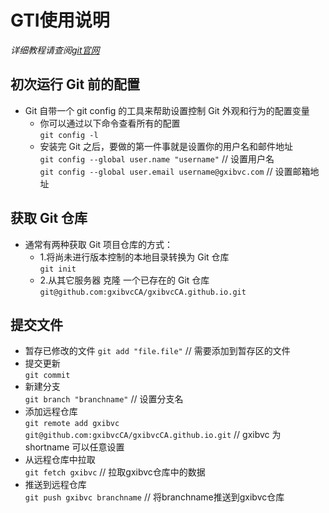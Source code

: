# GTI使用说明  
_详细教程请查阅[git官网](https://git-scm.com/book/zh/v2/)_

## 初次运行 Git 前的配置
* Git 自带一个 git config 的工具来帮助设置控制 Git 外观和行为的配置变量  
    * 你可以通过以下命令查看所有的配置  
        `git config -l`  
    *  安装完 Git 之后，要做的第一件事就是设置你的用户名和邮件地址  
        `git config --global user.name "username"` // 设置用户名  
        `git config --global user.email username@gxibvc.com` // 设置邮箱地址  
## 获取 Git 仓库
* 通常有两种获取 Git 项目仓库的方式：
    * 1.将尚未进行版本控制的本地目录转换为 Git 仓库  
        `git init`  
    * 2.从其它服务器 克隆 一个已存在的 Git 仓库  
        `git@github.com:gxibvcCA/gxibvcCA.github.io.git`  
## 提交文件
* 暂存已修改的文件
    `git add "file.file"` // 需要添加到暂存区的文件
* 提交更新  
    `git commit`  
* 新建分支  
    `git branch "branchname"` // 设置分支名  
* 添加远程仓库  
    `git remote add gxibvc git@github.com:gxibvcCA/gxibvcCA.github.io.git`  // gxibvc 为 shortname 可以任意设置  
* 从远程仓库中拉取  
    `git fetch gxibvc`  // 拉取gxibvc仓库中的数据
* 推送到远程仓库  
    `git push gxibvc branchname` // 将branchname推送到gxibvc仓库  
